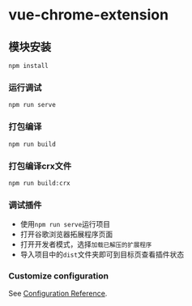 # vue-chrome-extension

## 模块安装
```
npm install
```

### 运行调试
```
npm run serve
```

### 打包编译
```
npm run build
```

### 打包编译crx文件
```
npm run build:crx
```

### 调试插件
- 使用`npm run serve`运行项目
- 打开谷歌浏览器拓展程序页面
- 打开开发者模式，选择`加载已解压的扩展程序`
- 导入项目中的`dist`文件夹即可到目标页查看插件状态

### Customize configuration
See [Configuration Reference](https://cli.vuejs.org/config/).

